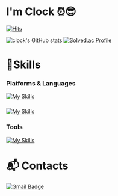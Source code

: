 # I'm Clock ⏰😎


[![Hits](https://hits.seeyoufarm.com/api/count/incr/badge.svg?url=https%3A%2F%2Fgithub.com%2Fnowoclock&count_bg=%2379C83D&title_bg=%23555555&icon=&icon_color=%23FF0000&title=CLOCK&edge_flat=false)](https://hits.seeyoufarm.com)

![clock's GitHub stats](https://github-readme-stats.vercel.app/api?username=nowoclock&show_icons=true&theme=radical)
[![Solved.ac Profile](http://mazassumnida.wtf/api/v2/generate_badge?boj=clock1998)](https://solved.ac/clock1998/)

# 💪Skills
### Platforms & Languages
[![My Skills](https://skillicons.dev/icons?i=python,pycharm,pytorch,selenium,sklearn,anaconda,matlab)](https://skillicons.dev)
### 
[![My Skills](https://skillicons.dev/icons?i=docker,flask)](https://skillicons.dev)
### Tools
[![My Skills](https://skillicons.dev/icons?i=notion,github,figma)](https://skillicons.dev)



 
# :mailbox_with_mail: Contacts
[![Gmail Badge](https://img.shields.io/badge/Gmail-d14836?style=flat-square&logo=Gmail&logoColor=white&link=mailto:clock1998.dev@gmail.com)](mailto:clock1998.dev@gmail.com)
